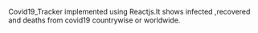 Covid19_Tracker implemented using Reactjs.It shows infected ,recovered and deaths from covid19 countrywise or worldwide.
